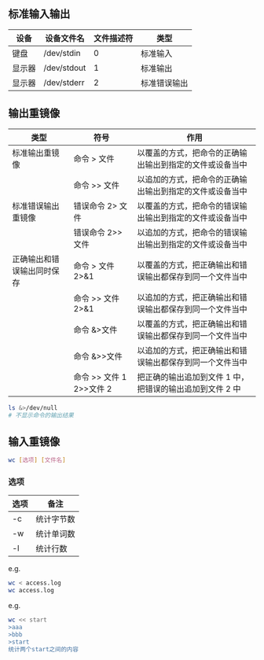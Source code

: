 ## 标准输入输出

| 设备   | 设备文件名  | 文件描述符 | 类型         |
| ------ | ----------- | ---------- | ------------ |
| 键盘   | /dev/stdin  | 0          | 标准输入     |
| 显示器 | /dev/stdout | 1          | 标准输出     |
| 显示器 | /dev/stderr | 2          | 标准错误输出 |

## 输出重镜像

| 类型                       | 符号                     | 作用                                                     |
| -------------------------- | ------------------------ | -------------------------------------------------------- |
| 标准输出重镜像             | 命令 > 文件              | 以覆盖的方式，把命令的正确输出输出到指定的文件或设备当中 |
|                            | 命令 >> 文件             | 以追加的方式，把命令的正确输出输出到指定的文件或设备当中 |
| 标准错误输出重镜像         | 错误命令 2> 文件         | 以覆盖的方式，把命令的错误输出输出到指定的文件或设备当中 |
|                            | 错误命令 2>> 文件        | 以追加的方式，把命令的错误输出输出到指定的文件或设备当中 |
| 正确输出和错误输出同时保存 | 命令 > 文件 2>&1         | 以覆盖的方式，把正确输出和错误输出都保存到同一个文件当中 |
|                            | 命令 >> 文件 2>&1        | 以追加的方式，把正确输出和错误输出都保存到同一个文件当中 |
|                            | 命令 &>文件              | 以覆盖的方式，把正确输出和错误输出都保存到同一个文件当中 |
|                            | 命令 &>>文件             | 以追加的方式，把正确输出和错误输出都保存到同一个文件当中 |
|                            | 命令 >> 文件 1 2>>文件 2 | 把正确的输出追加到文件 1 中，把错误的输出追加到文件 2 中 |

```bash
ls &>/dev/null
# 不显示命令的输出结果
```

## 输入重镜像

```bash
wc [选项] [文件名]
```

### 选项

| 选项 | 备注       |
| ---- | ---------- |
| -c   | 统计字节数 |
| -w   | 统计单词数 |
| -l   | 统计行数   |

e.g.

```bash
wc < access.log
wc access.log
```

e.g.

```bash
wc << start
>aaa
>bbb
>start
统计两个start之间的内容
```
